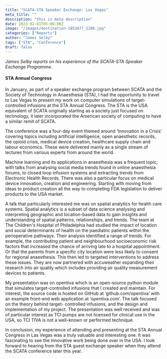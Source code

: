 ```yaml
---
title: "SCATA-STA Speaker Exchange: Las Vegas"
meta_title: ""
description: "this is meta description"
date: 2023-02-01T05:00:00Z
image: "/images/destination-1853477_1280.jpg"
categories: ["Reports"]
author: "James Selby"
tags: ["STA", "Conference"]
draft: false
---
```


_James Selby reports on his experience of the SCATA-STA Speaker Exchange Programme._

#### STA Annual Congress

In January, as part of a speaker exchange program between SCATA and the Society
of Technology in Anaesthesia (STA), I had the opportunity to travel to Las Vegas to
present my work on computer simulations of target-controlled infusions at the STA
Annual Congress. The STA is the USA equivalent of SCATA originally starting as a
society just focused on technology, it later incorporated the American society of
computing to have a similar remit of SCATA.

The conference was a four-day event themed around ‘Innovation in a Crisis’
covering topics including artificial intelligence, open anaesthetic records, the opioid
crisis, medical device creation, healthcare supply chain and labour economics.
These were delivered mainly as a single stream of lectures from various experts
from around the world.

Machine learning and its applications in anaesthesia was a frequent topic; with talks
from analysing social media trends found in online anaesthesia forums, to closed
loop infusion systems and extracting trends from Electronic Health Records. There
was also a particular focus on medical device innovation, creation and engineering.
Starting with moving from ideas to product creation all the way to completing FDA
legislation to deliver products to the USA market.  

A talk that particularly interested me was on spatial analytics for health care
systems.  Spatial analytics is a subset of data science analysing and interpreting
geographic and location-based data to gain insights and understanding of spatial
patterns, relationships, and trends. The team at The Children's Hospital of
Philadelphia had studied the impact of location and social determinants of health on
the paediatric patients within the perioperative pathways. Their analysis identified a
range of trends. For example, the contributing patient and neighbourhood
socioeconomic risk factors that increased the chance of arriving late to a hospital
appointment. Or that the parents from a specific city location were less likely to
consent for regional anaesthesia. This then led to targeted interventions to address
these issues. They are now partnered with accuweather expanding their research
into air quality which includes providing air quality measurement devices to
patients.

My presentation was on opentiva which is an open-source python module that
simulates target-controlled infusions that I created and maintain. For interest, the
source code is hosted on GitHub at ‘github.com/opentiva’ with an example front-end
web application at ‘opentiva.com’. The talk focused on the theory behind target-
controlled infusions, and the design and implementation of my project. The
presentation was well received and was of particular interest as TCI pumps are not
licensed for clinical use in the USA, so TCI TIVA is not a well-known or performed
technique.

In conclusion, my experience of attending and presenting at the STA Annual
Congress in Las Vegas was a truly valuable and interesting one. It was fascinating to
see the innovative work being done over in the USA. I look forward to hearing from
the STA guest exchange speaker when they attend the SCATA conference later this
year.
